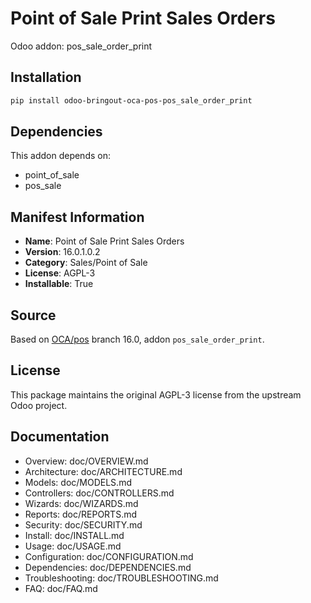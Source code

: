 # Point of Sale Print Sales Orders

Odoo addon: pos_sale_order_print

## Installation

```bash
pip install odoo-bringout-oca-pos-pos_sale_order_print
```

## Dependencies

This addon depends on:
- point_of_sale
- pos_sale

## Manifest Information

- **Name**: Point of Sale Print Sales Orders
- **Version**: 16.0.1.0.2
- **Category**: Sales/Point of Sale
- **License**: AGPL-3
- **Installable**: True

## Source

Based on [OCA/pos](https://github.com/OCA/pos) branch 16.0, addon `pos_sale_order_print`.

## License

This package maintains the original AGPL-3 license from the upstream Odoo project.

## Documentation

- Overview: doc/OVERVIEW.md
- Architecture: doc/ARCHITECTURE.md
- Models: doc/MODELS.md
- Controllers: doc/CONTROLLERS.md
- Wizards: doc/WIZARDS.md
- Reports: doc/REPORTS.md
- Security: doc/SECURITY.md
- Install: doc/INSTALL.md
- Usage: doc/USAGE.md
- Configuration: doc/CONFIGURATION.md
- Dependencies: doc/DEPENDENCIES.md
- Troubleshooting: doc/TROUBLESHOOTING.md
- FAQ: doc/FAQ.md
